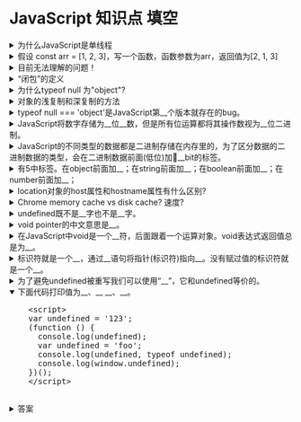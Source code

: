 <!-- markdownlint-disable MD033 -->
# JavaScript 知识点 填空

<details>
  <summary>为什么JavaScript是单线程</summary>
  <div>如果Javascript是多线程的话，在多线程的交互下，处于UI中的DOM节点就可能成为一个临界资源，假设存在两个线程同时操作一个DOM，一个负责修改一个负责删除，那么这个时候就需要浏览器来裁决如何生效哪个线程的执行结果。当然我们可以通过锁来解决上面的问题。但为了避免因为引入了锁而带来更大的复杂性，Javascript在最初就选择了单线程执行。</div>
</details>

<details>
  <summary>假设 const arr = [1, 2, 3]，写一个函数，函数参数为arr，返回值为[2, 1, 3]</summary>
  <div>- [arr[1], arr[0]] = [arr[0], arr[1]]</div>
</details>

<details>
  <summary>目前无法理解的问题！</summary>
  <div>const arr = [1, 2]; [arr[1], arr[0]] = [arr[0], arr[1]]</div>
  <div>const obj = { a: 1, b: 2 }; [obj.b, obj.a] = [obj.a, obj.b]</div>
  <div>const a = 1; const b = 2; [b, a] = [a, b];</div>
</details>

<details>
  <summary>“闭包”的定义</summary>
  <div>闭包是由函数以及创建该函数的词法环境组合而成</div>
</details>

<details>
  <summary>为什么typeof null 为"object"?</summary>
  <div>不同的对象在底层都表示为二进制，在JavaScript中二进制的前3位都为0的话会被判断为object类型，null的二进制表示是全0，自然前三位也是0，所以执行typeof时会返回"object"</div>
</details>

<details>
  <summary>对象的浅复制和深复制的方法</summary>
  <div>浅复制：</div>
  <div>- 变量赋值</div>
  <div>- Object.assign</div>
  <div>深复制：</div>
  <div>- {...}</div>
  <div>- JSON.parse(JSON.stringify()) 必须为标准JSON，不支持undefined类型</div>
</details>

<details>
  <summary>typeof null === 'object'是JavaScript第__个版本就存在的bug。</summary>
  <div>1</div>
</details>

<details>
  <summary>JavaScript将数字存储为__位__数，但是所有位运算都将其操作数视为__位二进制。
</summary>
  <div>64</div>
  <div>浮点</div>
  <div>32</div>
</details>

<details>
  <summary>JavaScript的不同类型的数据都是二进制存储在内存里的，为了区分数据的二进制数据的类型，会在二进制数据前面(低位)加__bit的标签。
</summary>
  <div>1-3</div>
</details>

<details>
  <summary>有5中标签。在object前面加__；在string前面加__；在boolean前面加__；在number前面加__；</summary>
  <div>000</div>
  <div>100</div>
  <div>110</div>
  <div>010</div>
</details>

<details>
  <summary>location对象的host属性和hostname属性有什么区别?</summary>
  <div>hostname不包括端口</div>
</details>

<details>
  <summary>Chrome memory cache vs disk cache? 速度?</summary>
  <div>顾名思义</div>
  <div>memory: 从内存中读取的。</div>
  <div>disk: 从磁盘中读取的。</div>
  <div>memory: 0ms</div>
  <div>disk: 10~200ms</div>
</details>

<details>
  <summary>undefined既不是__字也不是__字。</summary>
  <div>关键</div>
  <div>保留</div>
</details>

<details>
  <summary>void pointer的中文意思是__。</summary>
  <div>空指针</div>
  <div>void /vɔɪd/</div>
</details>

<details>
  <summary>在JavaScript中void是一个__符，后面跟着一个运算对象。void表达式返回值总是为__。</summary>
  <div>操作</div>
  <div>undifined</div>
</details>

<details>
  <summary>标识符就是一个__，通过__语句将指针(标识符)指向__。没有赋过值的标识符就是一个__。</summary>
  <div>指针</div>
  <div>赋值</div>
  <div>内存地址</div>
  <div>空指针</div>
</details>

<details>
  <summary>为了避免undefined被重写我们可以使用“__”，它和undefined等价的。</summary>
  <div>void 0</div>
  <div>等效写法：void (0)</div>
</details>

<details open>
  <summary>下面代码打印值为__、__ __、__。</summary>
  <pre>
    &lt;script>
    var undefined = '123';
    (function () {
      console.log(undefined);
      var undefined = 'foo';
      console.log(undefined, typeof undefined);
      console.log(window.undefined);
    })();
    &lt;/script>
  </pre>
  <details>
    <summary>答案</summary>
    <div>undefined</div>
    <div>foo</div>
    <div>string</div>
    <div>undefined</div>
  </details>
</details>
